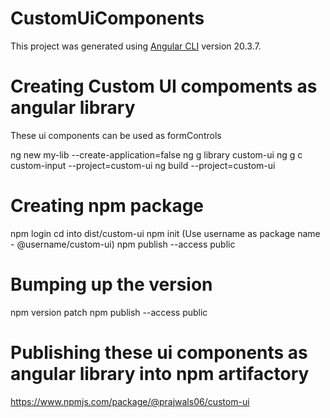 # CustomUiComponents

This project was generated using [Angular CLI](https://github.com/angular/angular-cli) version 20.3.7.

# Creating Custom UI compoments as angular library
 These ui components can be used as formControls

 ng new my-lib --create-application=false
 ng g library custom-ui
 ng g c custom-input --project=custom-ui
 ng build --project=custom-ui

 # Creating npm package

 npm login
 cd into dist/custom-ui
 npm init
 (Use username as package name - @username/custom-ui)
 npm publish --access public

 # Bumping up the version
 npm version patch
 npm publish --access public

 # Publishing these ui components as angular library into npm artifactory
 https://www.npmjs.com/package/@prajwals06/custom-ui
